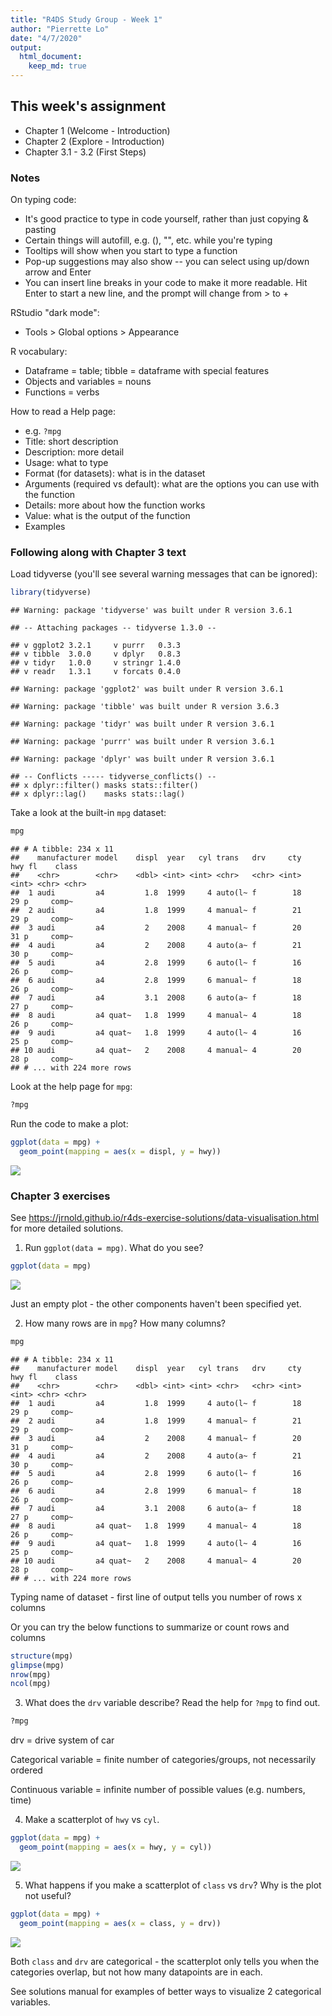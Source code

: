 ```yaml
---
title: "R4DS Study Group - Week 1"
author: "Pierrette Lo"
date: "4/7/2020"
output: 
  html_document:
    keep_md: true
---
```




## This week's assignment

* Chapter 1 (Welcome - Introduction)
* Chapter 2 (Explore - Introduction)
* Chapter 3.1 - 3.2 (First Steps)

### Notes

On typing code:

* It's good practice to type in code yourself, rather than just copying & pasting
* Certain things will autofill, e.g. (), "", etc. while you're typing
* Tooltips will show when you start to type a function
* Pop-up suggestions may also show -- you can select using up/down arrow and Enter
* You can insert line breaks in your code to make it more readable. Hit Enter to start a new line, and the prompt will change from > to +

RStudio "dark mode":

* Tools > Global options > Appearance

R vocabulary:

* Dataframe = table; tibble = dataframe with special features
* Objects and variables = nouns
* Functions = verbs

How to read a Help page:

* e.g. `?mpg`
* Title: short description
* Description: more detail
* Usage: what to type
* Format (for datasets): what is in the dataset
* Arguments (required vs default): what are the options you can use with the function
* Details: more about how the function works
* Value: what is the output of the function
* Examples

### Following along with Chapter 3 text

Load tidyverse (you'll see several warning messages that can be ignored):

```r
library(tidyverse)
```

```
## Warning: package 'tidyverse' was built under R version 3.6.1
```

```
## -- Attaching packages -- tidyverse 1.3.0 --
```

```
## v ggplot2 3.2.1     v purrr   0.3.3
## v tibble  3.0.0     v dplyr   0.8.3
## v tidyr   1.0.0     v stringr 1.4.0
## v readr   1.3.1     v forcats 0.4.0
```

```
## Warning: package 'ggplot2' was built under R version 3.6.1
```

```
## Warning: package 'tibble' was built under R version 3.6.3
```

```
## Warning: package 'tidyr' was built under R version 3.6.1
```

```
## Warning: package 'purrr' was built under R version 3.6.1
```

```
## Warning: package 'dplyr' was built under R version 3.6.1
```

```
## -- Conflicts ----- tidyverse_conflicts() --
## x dplyr::filter() masks stats::filter()
## x dplyr::lag()    masks stats::lag()
```

Take a look at the built-in `mpg` dataset:

```r
mpg
```

```
## # A tibble: 234 x 11
##    manufacturer model    displ  year   cyl trans   drv     cty   hwy fl    class
##    <chr>        <chr>    <dbl> <int> <int> <chr>   <chr> <int> <int> <chr> <chr>
##  1 audi         a4         1.8  1999     4 auto(l~ f        18    29 p     comp~
##  2 audi         a4         1.8  1999     4 manual~ f        21    29 p     comp~
##  3 audi         a4         2    2008     4 manual~ f        20    31 p     comp~
##  4 audi         a4         2    2008     4 auto(a~ f        21    30 p     comp~
##  5 audi         a4         2.8  1999     6 auto(l~ f        16    26 p     comp~
##  6 audi         a4         2.8  1999     6 manual~ f        18    26 p     comp~
##  7 audi         a4         3.1  2008     6 auto(a~ f        18    27 p     comp~
##  8 audi         a4 quat~   1.8  1999     4 manual~ 4        18    26 p     comp~
##  9 audi         a4 quat~   1.8  1999     4 auto(l~ 4        16    25 p     comp~
## 10 audi         a4 quat~   2    2008     4 manual~ 4        20    28 p     comp~
## # ... with 224 more rows
```

Look at the help page for `mpg`:

```r
?mpg
```

Run the code to make a plot:

```r
ggplot(data = mpg) + 
  geom_point(mapping = aes(x = displ, y = hwy))
```

![](r4ds_week1_files/figure-html/unnamed-chunk-4-1.png)<!-- -->

### Chapter 3 exercises

See https://jrnold.github.io/r4ds-exercise-solutions/data-visualisation.html for more detailed solutions.

1. Run `ggplot(data = mpg)`. What do you see?

```r
ggplot(data = mpg)
```

![](r4ds_week1_files/figure-html/unnamed-chunk-5-1.png)<!-- -->

Just an empty plot - the other components haven't been specified yet.

2. How many rows are in `mpg`? How many columns?

```r
mpg
```

```
## # A tibble: 234 x 11
##    manufacturer model    displ  year   cyl trans   drv     cty   hwy fl    class
##    <chr>        <chr>    <dbl> <int> <int> <chr>   <chr> <int> <int> <chr> <chr>
##  1 audi         a4         1.8  1999     4 auto(l~ f        18    29 p     comp~
##  2 audi         a4         1.8  1999     4 manual~ f        21    29 p     comp~
##  3 audi         a4         2    2008     4 manual~ f        20    31 p     comp~
##  4 audi         a4         2    2008     4 auto(a~ f        21    30 p     comp~
##  5 audi         a4         2.8  1999     6 auto(l~ f        16    26 p     comp~
##  6 audi         a4         2.8  1999     6 manual~ f        18    26 p     comp~
##  7 audi         a4         3.1  2008     6 auto(a~ f        18    27 p     comp~
##  8 audi         a4 quat~   1.8  1999     4 manual~ 4        18    26 p     comp~
##  9 audi         a4 quat~   1.8  1999     4 auto(l~ 4        16    25 p     comp~
## 10 audi         a4 quat~   2    2008     4 manual~ 4        20    28 p     comp~
## # ... with 224 more rows
```

Typing name of dataset - first line of output tells you number of rows x columns

Or you can try the below functions to summarize or count rows and columns


```r
structure(mpg)
glimpse(mpg)
nrow(mpg)
ncol(mpg)
```

3. What does the `drv` variable describe? Read the help for `?mpg` to find out.

```r
?mpg
```

drv = drive system of car

Categorical variable = finite number of categories/groups, not necessarily ordered

Continuous variable = infinite number of possible values (e.g. numbers, time)

4. Make a scatterplot of `hwy` vs `cyl`.

```r
ggplot(data = mpg) +
  geom_point(mapping = aes(x = hwy, y = cyl))
```

![](r4ds_week1_files/figure-html/unnamed-chunk-9-1.png)<!-- -->

5. What happens if you make a scatterplot of `class` vs `drv`? Why is the plot not useful?

```r
ggplot(data = mpg) +
  geom_point(mapping = aes(x = class, y = drv))
```

![](r4ds_week1_files/figure-html/unnamed-chunk-10-1.png)<!-- -->

Both `class` and `drv` are categorical - the scatterplot only tells you when the categories overlap, but not how many datapoints are in each. 

See solutions manual for examples of better ways to visualize 2 categorical variables.
